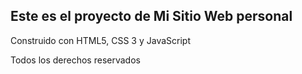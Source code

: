 Este es el proyecto de Mi Sitio Web personal
--------------------------------------------

Construido con HTML5, CSS 3 y JavaScript

Todos los derechos reservados
